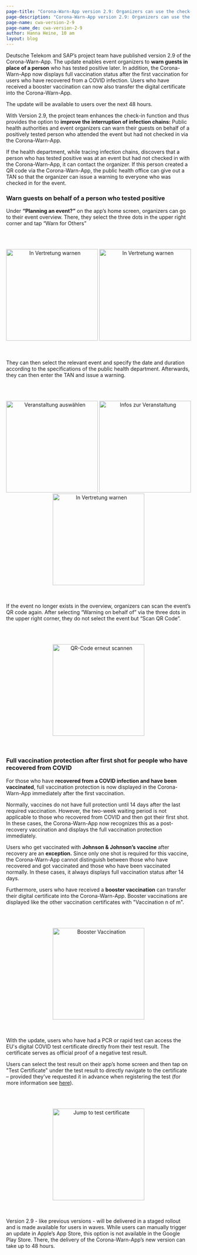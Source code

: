 ```yaml
---
page-title: "Corona-Warn-App version 2.9: Organizers can use the check-in function to warn guests on behalf of the health department"
page-description: "Corona-Warn-App version 2.9: Organizers can use the check-in function to warn guests on behalf of the health department"
page-name: cwa-version-2-9
page-name_de: cwa-version-2-9
author: Hanna Heine, 10 am
layout: blog
---
```



Deutsche Telekom and SAP’s project team have published version 2.9 of the Corona-Warn-App. The update enables event organizers to **warn guests in place of a person** who has tested positive later. In addition, the Corona-Warn-App now displays full vaccination status after the first vaccination for users who have recovered from a COVID infection. Users who have received a booster vaccination can now also transfer the digital certificate into the Corona-Warn-App. 

The update will be available to users over the next 48 hours.


<!-- overview -->

With Version 2.9, the project team enhances the check-in function and thus provides the option to **improve the interruption of infection chains:** Public health authorities and event organizers can warn their guests on behalf of a positively tested person who attended the event but had not checked in via the Corona-Warn-App.

If the health department, while tracing infection chains, discovers that a person who has tested positive was at an event but had not checked in with the Corona-Warn-App, it can contact the organizer. If this person created a QR code via the Corona-Warn-App, the public health office can give out a TAN so that the organizer can issue a warning to everyone who was checked in for the event. 


### Warn guests on behalf of a person who tested positive 

Under **“Planning an event?”** on the app’s home screen, organizers can go to their event overview. There, they select the three dots in the upper right corner and tap “Warn for Others”  

<br></br><center>

<img src="./my_qr_codes.png" title="In Vertretung warnen" style="align: center" width=250>
<img src="./iPhone 11 Pro-onbehalfwarning_info_0002.png" title="In Vertretung warnen" style="align: center" width=250>
</center>
<br></br>

They can then select the relevant event and specify the date and duration according to the specifications of the public health department. Afterwards, they can then enter the TAN and issue a warning.

<br></br>
<center> 
<img src="./iPhone 11 Pro-onbehalfwarning_location_selection_en.png" title="Veranstaltung auswählen" style="align: center" width=250> 
<img src="./iPhone 11 Pro-onbehalfwarning_date_time_selection_en.png" title="Infos zur Veranstaltung" style="align: center" width=250> 
<img src="./iPhone 11 Pro-onbehalfwarning_tan_en_v2.png" title="In Vertretung warnen" style="align: center" width=250> </center>
<br></br>

If the event no longer exists in the overview, organizers can scan the event’s QR code again. After selecting “Warning on behalf of” via the three dots in the upper right corner, they do not select the event but “Scan QR Code”.

<br></br>
<center> <img src="./warn_for_others_scan.png" title="QR-Code erneut scannen" style="align: center" width=250> </center>
<br></br>

### Full vaccination protection after first shot for people who have recovered from COVID

For those who have **recovered from a COVID infection and have been vaccinated**, full vaccination protection is now displayed in the Corona-Warn-App immediately after the first vaccination. 

Normally, vaccines do not have full protection until 14 days after the last required vaccination.
However, the two-week waiting period is not applicable to those who recovered from COVID and then got their first shot. In these cases, the Corona-Warn-App now recognizes this as a post-recovery vaccination and displays the full vaccination protection immediately. 

Users who get vaccinated with **Johnson & Johnson’s vaccine** after recovery are an **exception.** Since only one shot is required for this vaccine, the Corona-Warn-App cannot distinguish between those who have recovered and got vaccinated and those who have been vaccinated normally. In these cases, it always displays full vaccination status after 14 days. 

Furthermore, users who have received a **booster vaccination** can transfer their digital certificate into the Corona-Warn-App. Booster vaccinations are displayed like the other vaccination certificates with "Vaccination n of m".

<br></br>
<center> <img src="./booster-impfung_v2_en.png" title="Booster Vaccination" style="align: center" width=250> </center>
<br></br>

With the update, users who have had a PCR or rapid test can access the EU's digital COVID test certificate directly from their test result. The certificate serves as official proof of a negative test result.

Users can select the test result on their app’s home screen and then tap on "Test Certificate" under the test result to directly navigate to the certificate – provided they’ve requested it in advance when registering the test (for more information see [here](/en/blog/2021-06-24-cwa-version-2-4/)). 


<br></br>
<center> <img src="./test-certificate-en.png" title="Jump to test certificate" style="align: center" width=250> </center>
<br></br>

Version 2.9 - like previous versions - will be delivered in a staged rollout and is made available for users in waves. While users can manually trigger an update in Apple’s App Store, this option is not available in the Google Play Store. There, the delivery of the Corona-Warn-App’s new version can take up to 48 hours.
